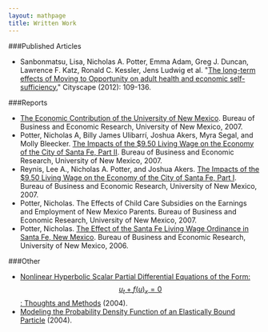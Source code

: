 ```yaml
---
layout: mathpage
title: Written Work
---
```


###Published Articles
* Sanbonmatsu, Lisa, Nicholas A. Potter, Emma Adam, Greg J. Duncan, Lawrence F. Katz, Ronald C. Kessler, Jens Ludwig et al. "[The long-term effects of Moving to Opportunity on adult health and economic self-sufficiency.](http://home.uchicago.edu/~ludwigj/papers/Cityscape_July2012_long_term_effects_adult.pdf)" Cityscape (2012): 109-136.

###Reports
* [The Economic Contribution of the University of New Mexico](http://bber.unm.edu/pubs/UNMeconImpact_2007.pdf). Bureau of Business and Economic Research, University of New Mexico, 2007.
* Potter, Nicholas A, Billy James Ulibarrí, Joshua Akers, Myra Segal, and Molly Bleecker. [The Impacts of the $9.50 Living Wage on the Economy of the City of Santa Fe, Part II](http://bber.unm.edu/pubs/SFLW_Pt2.pdf). Bureau of Business and Economic Research, University of New Mexico, 2007.
* Reynis, Lee A., Nicholas A. Potter, and Joshua Akers. [The Impacts of the $9.50 Living Wage on the Economy of the City of Santa Fe, Part I](http://bber.unm.edu/pubs/LivingWageFinal.pdf). Bureau of Business and Economic Research, University of New Mexico, 2007.
* Potter, Nicholas. The Effects of Child Care Subsidies on the Earnings and Employment of New Mexico Parents. Bureau of Business and Economic Research, University of New Mexico, 2007.
* Potter, Nicholas. [The Effect of the Santa Fe Living Wage Ordinance in Santa Fe, New Mexico](http://bber.unm.edu/pubs/SantaFeEarningsFinalReport.pdf). Bureau of Business and Economic Research, University of New Mexico, 2006.

###Other
* [Nonlinear Hyperbolic Scalar Partial Differential Equations of the Form: $$ u_t + f(u)_x = 0 $$: Thoughts and Methods]("files/hype.pdf") (2004).
* [Modeling the Probability Density Function of an Elastically Bound Particle]("files/particle.pdf") (2004).
